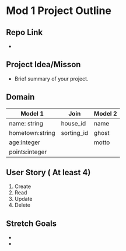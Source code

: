 # Mod 1 Project Outline

## Repo Link
- <Attach github link here>

## Project Idea/Misson
- Brief summary of your project.

## Domain
| Model 1 | Join | Model 2  |
| ---- | ---- | ----- |
| name: string     | house_id    | name    |
| hometown:string  | sorting_id  | ghost   |
| age:integer      |             | motto   |
| points:integer   |             |         |

## User Story ( At least 4)
1. Create
2. Read
3. Update
4. Delete

## Stretch Goals
-
-